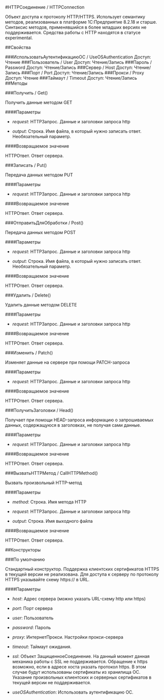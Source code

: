 
#HTTPСоединение / HTTPConnection

    
    
Объект доступа к протоколу HTTP/HTTPS.
Использует семантику методов, реализованных в платформе 1С:Предприятие 8.2.18 и старше.
Синтаксис методов, применявшийся в более младших версиях не поддерживается.
Средства работы с HTTP находятся в статусе experimental.


  
  
##Свойства
    
###ИспользоватьАутентификациюОС / UseOSAuthentication
Доступ: Чтение
###Пользователь / User
Доступ: Чтение/Запись
###Пароль / Password
Доступ: Чтение/Запись
###Сервер / Host
Доступ: Чтение/Запись
###Порт / Port
Доступ: Чтение/Запись
###Прокси / Proxy
Доступ: Чтение
###Таймаут / Timeout
Доступ: Чтение/Запись
##Методы
    
###Получить / Get()
    
    
    
Получить данные методом GET


  
  
####Параметры

* *request*: HTTPЗапрос. Данные и заголовки запроса http

* *output*: Строка. Имя файла, в который нужно записать ответ. Необязательный параметр.

####Возвращаемое значение

HTTPОтвет. Ответ сервера.

  
###Записать / Put()
    
    
    
Передача данных методом PUT


  
  
####Параметры

* *request*: HTTPЗапрос. Данные и заголовки запроса http

####Возвращаемое значение

HTTPОтвет. Ответ сервера.

  
###ОтправитьДляОбработки / Post()
    
    
    
Передача данных методом POST


  
  
####Параметры

* *request*: HTTPЗапрос. Данные и заголовки запроса http

* *output*: Строка. Имя файла, в который нужно записать ответ. Необязательный параметр.

####Возвращаемое значение

HTTPОтвет. Ответ сервера.

  
###Удалить / Delete()
    
    
    
Удалить данные методом DELETE


  
  
####Параметры

* *request*: HTTPЗапрос. Данные и заголовки запроса http

####Возвращаемое значение

HTTPОтвет. Ответ сервера.

  
###Изменить / Patch()
    
    
    
Изменяет данные на сервере при помощи PATCH-запроса


  
  
####Параметры

* *request*: HTTPЗапрос. Данные и заголовки запроса http

####Возвращаемое значение

HTTPОтвет. Ответ сервера.

  
###ПолучитьЗаголовки / Head()
    
    
    
Получает при помощи HEAD-запроса информацию о запрошиваемых данных, содержащуюся в заголовках, не получая сами данные.


  
  
####Параметры

* *request*: HTTPЗапрос. Данные и заголовки запроса http

####Возвращаемое значение

HTTPОтвет. Ответ сервера.

  
###ВызватьHTTPМетод / CallHTTPMethod()
    
    
    
Вызвать произвольный HTTP-метод


  
  
####Параметры

* *method*: Строка. Имя метода HTTP

* *request*: HTTPЗапрос. Данные и заголовки запроса http

* *output*: Строка. Имя выходного файла

####Возвращаемое значение

HTTPОтвет. Ответ сервера.

  
##Конструкторы

  
###По умолчанию
    
    
Стандартный конструктор. Поддержка клиентских сертификатов HTTPS в текущей версии не реализована.
Для доступа к серверу по протоколу HTTPS указывайте схему https:// в URL.


  
  
####Параметры

* *host*: Адрес сервера (можно указать URL-схему http или https)

* *port*: Порт сервера

* *user*: Пользователь

* *password*: Пароль

* *proxy*: ИнтернетПрокси. Настройки прокси-сервера

* *timeout*: Таймаут ожидания.

* *ssl*: Объект ЗащищенноеСоединение. На данный момент данная механика работы с SSL не поддерживается.
Обращение к https возможно, если в адресе хоста указать протокол https. В этом случае будут использованы сертификаты из хранилища ОС.
Указание произвольных клиентских и серверных сертификатов в текущей версии не поддерживается.

* *useOSAuthentication*: Использовать аутентификацию ОС.
